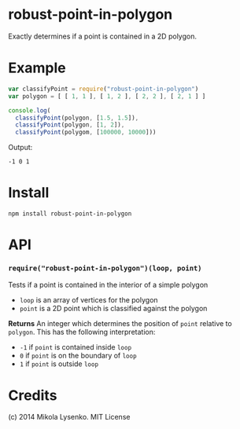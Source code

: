 robust-point-in-polygon
=======================
Exactly determines if a point is contained in a 2D polygon.

# Example

```javascript
var classifyPoint = require("robust-point-in-polygon")
var polygon = [ [ 1, 1 ], [ 1, 2 ], [ 2, 2 ], [ 2, 1 ] ]

console.log(
  classifyPoint(polygon, [1.5, 1.5]),
  classifyPoint(polygon, [1, 2]),
  classifyPoint(polygom, [100000, 10000]))
```

Output:

```
-1 0 1
```

# Install

```
npm install robust-point-in-polygon
```

# API

### `require("robust-point-in-polygon")(loop, point)`
Tests if a point is contained in the interior of a simple polygon

* `loop` is an array of vertices for the polygon
* `point` is a 2D point which is classified against the polygon

**Returns** An integer which determines the position of `point` relative to `polygon`.  This has the following interpretation:

* `-1` if `point` is contained inside `loop`
* `0` if `point` is on the boundary of `loop`
* `1` if `point` is outside `loop`

# Credits
(c) 2014 Mikola Lysenko. MIT License